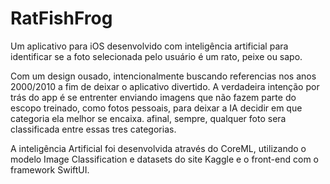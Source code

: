 
# RatFishFrog

Um aplicativo para iOS desenvolvido com inteligência artificial para identificar se a foto selecionada pelo usuário é um rato, peixe ou sapo.

Com um design ousado, intencionalmente buscando referencias nos anos 2000/2010 a fim de deixar o aplicativo divertido. A verdadeira intenção por trás do app é se entrenter enviando imagens que não fazem parte do escopo treinado, como fotos pessoais, para deixar a IA decidir em que categoria ela melhor se encaixa. afinal, sempre, qualquer foto sera classificada entre essas tres categorias.

A inteligência Artificial foi desenvolvida através do CoreML, utilizando o modelo Image Classification e datasets do site Kaggle e o front-end com o framework SwiftUI.
